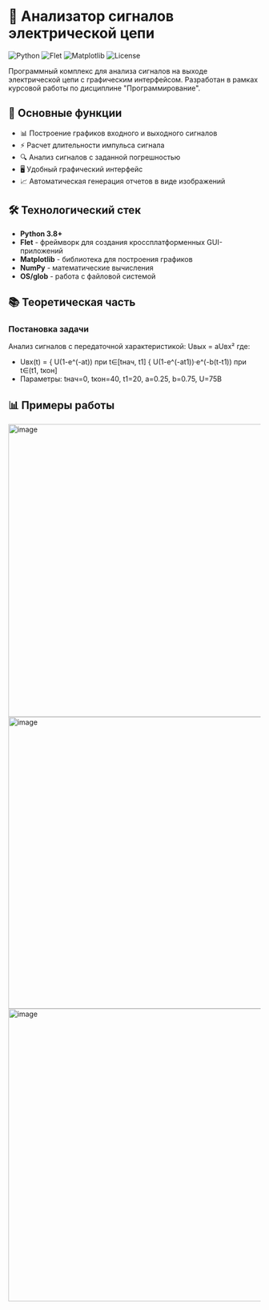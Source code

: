 # 📡 Анализатор сигналов электрической цепи

![Python](https://img.shields.io/badge/Python-3.8+-blue?logo=python&style=flat-square)
![Flet](https://img.shields.io/badge/Flet-GUI%20Framework-success?style=flat-square)
![Matplotlib](https://img.shields.io/badge/Matplotlib-Plotting-orange?style=flat-square)
![License](https://img.shields.io/badge/License-MIT-green?style=flat-square)

Программный комплекс для анализа сигналов на выходе электрической цепи с графическим интерфейсом. Разработан в рамках курсовой работы по дисциплине "Программирование".

## 🌟 Основные функции

- 📊 Построение графиков входного и выходного сигналов
- ⚡ Расчет длительности импульса сигнала
- 🔍 Анализ сигналов с заданной погрешностью
- 🖥️ Удобный графический интерфейс
- 📈 Автоматическая генерация отчетов в виде изображений

## 🛠 Технологический стек

- **Python 3.8+**
- **Flet** - фреймворк для создания кроссплатформенных GUI-приложений
- **Matplotlib** - библиотека для построения графиков
- **NumPy** - математические вычисления
- **OS/glob** - работа с файловой системой

## 📚 Теоретическая часть

### Постановка задачи
Анализ сигналов с передаточной характеристикой:
Uвых = aUвх²
где:
- Uвх(t) = { U(1-e^(-at)) при t∈[tнач, t1]
            { U(1-e^(-at1))·e^(-b(t-t1)) при t∈(t1, tкон]
- Параметры: tнач=0, tкон=40, t1=20, a=0.25, b=0.75, U=75В

## 📊 Примеры работы
<img width="726" height="585" alt="image" src="https://github.com/user-attachments/assets/cf48431b-8e33-454e-ad6a-9b5d9f55ac71" />
<img width="724" height="583" alt="image" src="https://github.com/user-attachments/assets/0d7ef778-5290-4c62-8333-704ef7df24e6" />
<img width="721" height="585" alt="image" src="https://github.com/user-attachments/assets/333cd812-761c-4c20-8402-c188c16a3bf3" />
